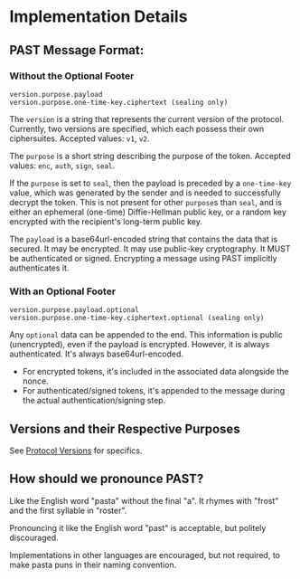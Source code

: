 # Implementation Details

## PAST Message Format:

### Without the Optional Footer

```
version.purpose.payload
version.purpose.one-time-key.ciphertext (sealing only)
```

The `version` is a string that represents the current version of the protocol. Currently,
two versions are specified, which each possess their own ciphersuites. Accepted values:
`v1`, `v2`.

The `purpose` is a short string describing the purpose of the token. Accepted values:
`enc`, `auth`, `sign`, `seal`.

If the `purpose` is set to `seal`, then the payload is preceded by a `one-time-key` value,
which was generated by the sender and is needed to successfully decrypt the token. This
is not present for other `purpose`s than `seal`, and is either an ephemeral (one-time)
Diffie-Hellman public key, or a random key encrypted with the recipient's long-term public
key.

The `payload` is a base64url-encoded string that contains the data that is secured. It may be
encrypted. It may use public-key cryptography. It MUST be authenticated or signed. Encrypting
a message using PAST implicitly authenticates it.

### With an Optional Footer

```
version.purpose.payload.optional
version.purpose.one-time-key.ciphertext.optional (sealing only)
```

Any `optional` data can be appended to the end. This information is public (unencrypted), even
if the payload is encrypted. However, it is always authenticated. It's always base64url-encoded.

 * For encrypted tokens, it's included in the associated data alongside the nonce.
 * For authenticated/signed tokens, it's appended to the message during the actual
   authentication/signing step.

## Versions and their Respective Purposes

See [Protocol Versions](01-Protocol-Versions) for specifics.

## How should we pronounce PAST?

Like the English word "pasta" without the final "a". It rhymes with "frost"
and the first syllable in "roster".

Pronouncing it like the English word "past" is acceptable, but
politely discouraged.

Implementations in other languages are encouraged, but not required,
to make pasta puns in their naming convention.
